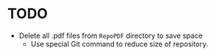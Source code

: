 # TODO

 - Delete all .pdf files from `RepoPDF` directory to save space
   - Use special Git command to reduce size of repository.
